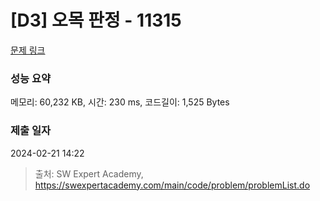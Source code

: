 # [D3] 오목 판정 - 11315 

[문제 링크](https://swexpertacademy.com/main/code/problem/problemDetail.do?contestProbId=AXaSUPYqPYMDFASQ) 

### 성능 요약

메모리: 60,232 KB, 시간: 230 ms, 코드길이: 1,525 Bytes

### 제출 일자

2024-02-21 14:22



> 출처: SW Expert Academy, https://swexpertacademy.com/main/code/problem/problemList.do